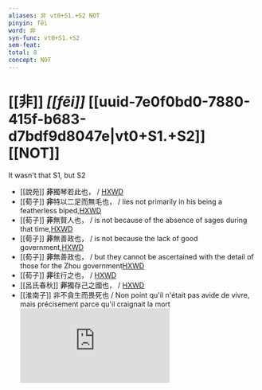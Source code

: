 ```yaml
---
aliases: 非 vt0+S1.+S2 NOT
pinyin: fēi
word: 非
syn-func: vt0+S1.+S2
sem-feat: 
total: 8
concept: NOT 
---
```

# [[非]] *[[fēi]]*  [[uuid-7e0f0bd0-7880-415f-b683-d7bdf9d8047e|vt0+S1.+S2]] [[NOT]]
It wasn't that S1, but S2
 - [[說苑]] **非**獨琴若此也， / [HXWD](https://hxwd.org/textview.html?location=CH1a0907_CHANT_008-8a.25)
 - [[荀子]] **非**特以二足而無毛也，
                     / lies not primarily in his being a featherless biped,[HXWD](https://hxwd.org/textview.html?location=KR3a0002_tls_005-6a.13)
 - [[荀子]] **非**無賢人也，
                     / is not because of the absence of sages during that time,[HXWD](https://hxwd.org/textview.html?location=KR3a0002_tls_005-7a.31)
 - [[荀子]] **非**無善政也，
                     / is not because the lack of good government,[HXWD](https://hxwd.org/textview.html?location=KR3a0002_tls_005-7a.34)
 - [[荀子]] **非**無善政也，
                     / but they cannot be ascertained with the detail of those for the Zhou government[HXWD](https://hxwd.org/textview.html?location=KR3a0002_tls_005-7a.37)
 - [[荀子]] **非**往行之也，
                     / [HXWD](https://hxwd.org/textview.html?location=KR3a0002_tls_009-23a.4)
 - [[呂氏春秋]] **非**獨存己之國也，
                     / [HXWD](https://hxwd.org/textview.html?location=KR3j0009_tls_009-22a.20)
 - [[淮南子]] 非不貪生而畏死也 / Non point qu'il n'était pas avide de vivre, mais précisement parce qu'il craignait la mort![HXWD](https://hxwd.org/textview.html?location=KR3j0010_tls_013-30a.9)
